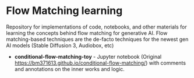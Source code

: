# Flow Matching learning

Repository for implementations of code, notebooks, and other materials for learning the concepts behind flow matching for generative AI. Flow matching-based techniques are the de-facto techniques for the newest gen AI models (Stable Diffusion 3, Audiobox, etc)

* **conditional-flow-matching-toy** - Jupyter notebook (Original https://bm371613.github.io/conditional-flow-matching/) with comments and annotations on the inner works and logic. 

